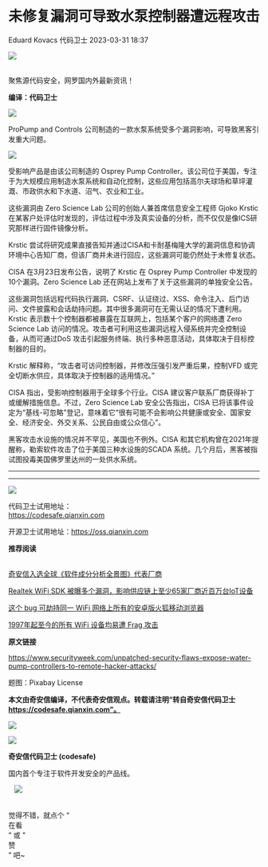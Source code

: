 #  未修复漏洞可导致水泵控制器遭远程攻击   
Eduard Kovacs  代码卫士   2023-03-31 18:37  
  
![](https://mmbiz.qpic.cn/mmbiz_gif/Az5ZsrEic9ot90z9etZLlU7OTaPOdibteeibJMMmbwc29aJlDOmUicibIRoLdcuEQjtHQ2qjVtZBt0M5eVbYoQzlHiaw/640?wx_fmt=gif "")  
  
   
聚焦源代码安全，网罗国内外最新资讯！  
  
**编译：代码卫士**  
  
![](https://mmbiz.qpic.cn/mmbiz_png/oBANLWYScMQKEJEnEM7hwRM8lW9loTgn0oaLnSCDic88Tjc6F1IJuevcBEibXoaV8EmNdicH6I1QGSRcGJmMnF26A/640?wx_fmt=png "")  
  
  
ProPump and Controls 公司制造的一款水泵系统受多个漏洞影响，可导致黑客引发重大问题。  
  
  
![](https://mmbiz.qpic.cn/mmbiz_png/oBANLWYScMQKEJEnEM7hwRM8lW9loTgnicfGeEG8F1VicgsOZkqX4TjewybkfzGrmGhTTU6Lp6y0W6Ie8KbWdukA/640?wx_fmt=png "")  
  
  
受影响产品是由该公司制造的 Osprey Pump Controller。该公司位于美国，专注于为大规模应用制造水泵系统和自动化控制，这些应用包括高尔夫球场和草坪灌溉、市政供水和下水道、沼气、农业和工业。  
  
这些漏洞由 Zero Science Lab 公司的创始人兼首席信息安全工程师 Gjoko Krstic 在某客户处评估时发现的，评估过程中涉及真实设备的分析，而不仅仅是像ICS研究那样进行固件镜像分析。  
  
Krstic 尝试将研究成果直接告知并通过CISA和卡耐基梅隆大学的漏洞信息和协调环境中心告知厂商，但该厂商并未进行回应，这些漏洞可能仍然处于未修复状态。  
  
CISA 在3月23日发布公告，说明了 Krstic 在 Osprey Pump Controller 中发现的10个漏洞。Zero Science Lab 还在网站上发布了关于这些漏洞的单独安全公告。  
  
这些漏洞包括远程代码执行漏洞、CSRF、认证绕过、XSS、命令注入、后门访问、文件披露和会话劫持问题。其中很多漏洞可在无需认证的情况下遭利用。Krstic 表示数十个控制器都被暴露在互联网上，包括某个客户的网络遭 Zero Science Lab 访问的情况。攻击者可利用这些漏洞远程入侵系统并完全控制设备，从而可通过DoS 攻击引起服务终端、执行多种恶意活动，具体取决于目标控制器的目的。  
  
Krstic 解释称，“攻击者可访问控制器，并修改压强引发严重后果，控制VFD 或完全切断水供应，具体取决于控制器的适用情况。”  
  
CISA 指出，受影响控制器用于全球多个行业。CISA 建议客户联系厂商获得补丁或缓解措施信息。不过，Zero Science Lab 安全公告指出，CISA 已将该事件设定为“基线-可忽略”登记，意味着它“很有可能不会影响公共健康或安全、国家安全、经济安全、外交关系、公民自由或公众信心”。  
  
黑客攻击水设施的情况并不罕见，美国也不例外。CISA 和其它机构曾在2021年提醒称，勒索软件攻击了位于美国三种水设施的SCADA 系统。几个月后，黑客被指试图投毒美国佛罗里达州的一处供水系统。  
  
  
****  
****  
![](https://mmbiz.qpic.cn/mmbiz_png/oBANLWYScMQZeSribxs2yU1w56EMvgX9cDBCiabniazxdxtQ25cBCAd5vBJIM2sOv1khjzwwViaT0pS74U6piaiauiaGA/640?wx_fmt=png "")  
  
  
  
代码卫士试用地址：  
https://codesafe.qianxin.com  
  
开源卫士试用地址：https://oss.qianxin.com  
  
  
  
  
  
  
  
  
  
  
  
  
**推荐阅读**  
  
[](http://mp.weixin.qq.com/s?__biz=MzI2NTg4OTc5Nw==&mid=2247511052&idx=3&sn=fb116392e405ae62e6c339117fffdb59&chksm=ea949d66dde31470758b6ee8f9dbecdb67ef6c0c8af277f26b83b60dbac95748d28db787a4b4&scene=21#wechat_redirect)  
[奇安信入选全球《软件成分分析全景图》代表厂商](http://mp.weixin.qq.com/s?__biz=MzI2NTg4OTc5Nw==&mid=2247515374&idx=1&sn=8b491039bc40f1e5d4e1b29d8c95f9e7&chksm=ea948d84dde30492f8a6c9953f69dbed1f483b6bc9b4480cab641fbc69459d46bab41cdc4859&scene=21#wechat_redirect)  
  
  
[Realtek WiFi SDK 被曝多个漏洞，影响供应链上至少65家厂商近百万台IoT设备](http://mp.weixin.qq.com/s?__biz=MzI2NTg4OTc5Nw==&mid=2247507215&idx=1&sn=7c95fd8598c4f33e573e12e6f92c9808&chksm=ea94ec65dde36573649c4936289838a96ef4d81fe5a5b17b6c5f3603897fa056588850c946ae&scene=21#wechat_redirect)  
  
  
[这个 bug 可劫持同一 WiFi 网络上所有的安卓版火狐移动浏览器](http://mp.weixin.qq.com/s?__biz=MzI2NTg4OTc5Nw==&mid=2247495106&idx=2&sn=1b0fe939237e5dcc8a2b5feede9e847c&chksm=ea94dca8dde355be1b3c2aadca4eff191b6d902d17d4aebf96e0d9617638d26f6f6b07c21288&scene=21#wechat_redirect)  
  
  
[1997年起至今的所有 WiFi 设备均易遭 Frag 攻击](http://mp.weixin.qq.com/s?__biz=MzI2NTg4OTc5Nw==&mid=2247504175&idx=1&sn=689f4e5d274d77b5ef431ec903a71f42&chksm=ea94e045dde369539a7b23a9be1aa8f664932e46267a239563c4976c60aab38e25d1fbe13ed0&scene=21#wechat_redirect)  
  
  
  
  
**原文链接**  
  
https://www.securityweek.com/unpatched-security-flaws-expose-water-pump-controllers-to-remote-hacker-attacks/  
  
  
题图：Pixabay License  
  
  
**本文由奇安信编译，不代表奇安信观点。转载请注明“转自奇安信代码卫士 https://codesafe.qianxin.com”。**  
  
  
  
  
![](https://mmbiz.qpic.cn/mmbiz_jpg/oBANLWYScMSf7nNLWrJL6dkJp7RB8Kl4zxU9ibnQjuvo4VoZ5ic9Q91K3WshWzqEybcroVEOQpgYfx1uYgwJhlFQ/640?wx_fmt=jpeg "")  
  
![](https://mmbiz.qpic.cn/mmbiz_jpg/oBANLWYScMSN5sfviaCuvYQccJZlrr64sRlvcbdWjDic9mPQ8mBBFDCKP6VibiaNE1kDVuoIOiaIVRoTjSsSftGC8gw/640?wx_fmt=jpeg "")  
  
**奇安信代码卫士 (codesafe)**  
  
国内首个专注于软件开发安全的产品线。  
  
   ![](https://mmbiz.qpic.cn/mmbiz_gif/oBANLWYScMQ5iciaeKS21icDIWSVd0M9zEhicFK0rbCJOrgpc09iaH6nvqvsIdckDfxH2K4tu9CvPJgSf7XhGHJwVyQ/640?wx_fmt=gif "")  
  
   
觉得不错，就点个 “  
在看  
” 或 "  
赞  
” 吧~  
  
